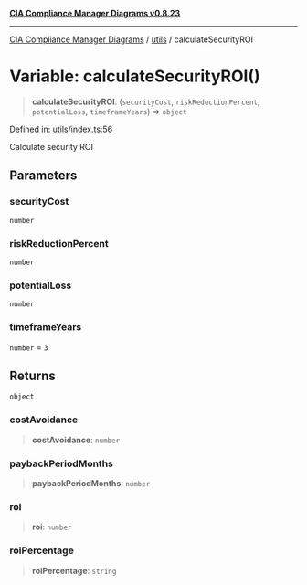 [**CIA Compliance Manager Diagrams v0.8.23**](../../README.md)

***

[CIA Compliance Manager Diagrams](../../modules.md) / [utils](../README.md) / calculateSecurityROI

# Variable: calculateSecurityROI()

> **calculateSecurityROI**: (`securityCost`, `riskReductionPercent`, `potentialLoss`, `timeframeYears`) => `object`

Defined in: [utils/index.ts:56](https://github.com/Hack23/cia-compliance-manager/blob/55488ba3ac0003e4435eb3634b6ab6e9b8b05a9b/src/utils/index.ts#L56)

Calculate security ROI

## Parameters

### securityCost

`number`

### riskReductionPercent

`number`

### potentialLoss

`number`

### timeframeYears

`number` = `3`

## Returns

`object`

### costAvoidance

> **costAvoidance**: `number`

### paybackPeriodMonths

> **paybackPeriodMonths**: `number`

### roi

> **roi**: `number`

### roiPercentage

> **roiPercentage**: `string`
